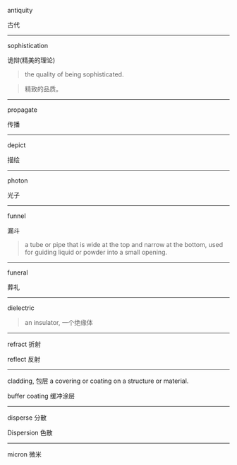 antiquity

古代
___

sophistication

诡辩(精美的理论)

> the quality of being sophisticated.

> 精致的品质。

___

propagate

传播
___

depict

描绘
___

photon

光子
___

funnel

漏斗

> a tube or pipe that is wide at the top and narrow at the bottom, used for guiding liquid or powder into a small opening.

___

funeral

葬礼
___

dielectric

> an insulator, 一个绝缘体

___

refract
折射

reflect
反射

___

cladding, 包层
a covering or coating on a structure or material.

buffer coating
缓冲涂层

___

disperse
分散

Dispersion
色散

___

micron
微米